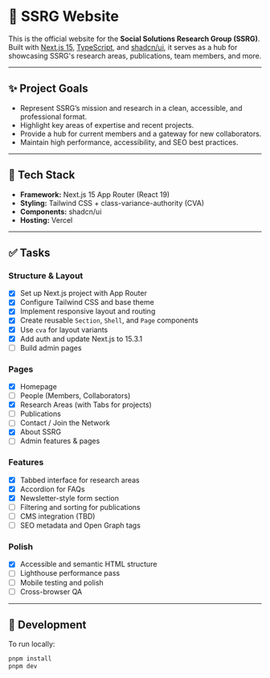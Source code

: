 # 🧠 SSRG Website

This is the official website for the **Social Solutions Research Group (SSRG)**. Built with [Next.js 15](https://nextjs.org/), [TypeScript](https://www.typescriptlang.org/), and [shadcn/ui](https://ui.shadcn.com/), it serves as a hub for showcasing SSRG's research areas, publications, team members, and more.

---

## ✨ Project Goals

- Represent SSRG’s mission and research in a clean, accessible, and professional format.
- Highlight key areas of expertise and recent projects.
- Provide a hub for current members and a gateway for new collaborators.
- Maintain high performance, accessibility, and SEO best practices.

---

## 🔧 Tech Stack

- **Framework:** Next.js 15 App Router (React 19)
- **Styling:** Tailwind CSS + class-variance-authority (CVA)
- **Components:** shadcn/ui
- **Hosting:** Vercel

---

## ✅ Tasks

### Structure & Layout
- [x] Set up Next.js project with App Router
- [x] Configure Tailwind CSS and base theme
- [x] Implement responsive layout and routing
- [x] Create reusable `Section`, `Shell`, and `Page` components
- [x] Use `cva` for layout variants
- [x] Add auth and update Next.js to 15.3.1
- [ ] Build admin pages

### Pages
- [x] Homepage
- [ ] People (Members, Collaborators)
- [x] Research Areas (with Tabs for projects)
- [ ] Publications
- [ ] Contact / Join the Network
- [x] About SSRG
- [ ] Admin features & pages

### Features
- [x] Tabbed interface for research areas
- [x] Accordion for FAQs
- [x] Newsletter-style form section
- [ ] Filtering and sorting for publications
- [ ] CMS integration (TBD)
- [ ] SEO metadata and Open Graph tags

### Polish
- [x] Accessible and semantic HTML structure
- [ ] Lighthouse performance pass
- [ ] Mobile testing and polish
- [ ] Cross-browser QA

---

## 🚧 Development

To run locally:

```bash
pnpm install
pnpm dev
